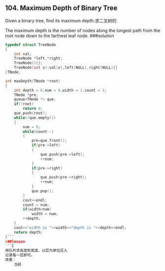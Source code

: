 
## 104. Maximum Depth of Binary Tree
Given a binary tree, find its maximum depth.求二叉树的

The maximum depth is the number of nodes along the longest path from the root node down to the farthest leaf node.
###solution
```C++
typedef struct TreeNode
{
    int val;
    TreeNode *left,*right;
    TreeNode(){};
    TreeNode(int x):val(x),left(NULL),right(NULL){}
}TNode;

int maxDepth(TNode *root)
{
    int depth = 0,num = 0,width = 1,count = 1;
    TNode *pre;
    queue<TNode *> que;
    if(!root)
        return 0;
    que.push(root);
    while(!que.empty())
    {
        num = 0;
        while(count--)
        {
            pre=que.front();
            if(pre->left)
            {
                que.push(pre->left);
                ++num;
            }
            if(pre->right)
            {
                que.push(pre->right);
                ++num;
            }
            que.pop();
        }
        cout<<endl;
        count = num;
        if(width<num)
            width = num;
        ++depth;
    }
    cout<<"width is "<<width<<"depth is "<<depth<<endl;
    return depth;
}```
###lesson
```C
用队列求高度和宽度。以层为单位压入
记录每一层即可。
改善：
    当前
```